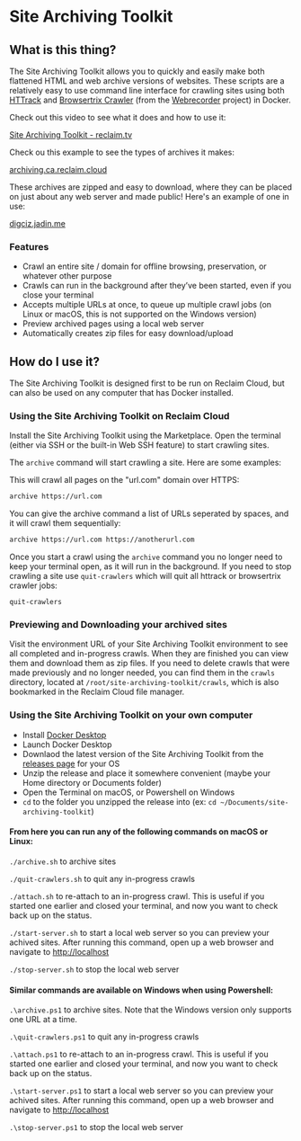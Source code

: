 # Site Archiving Toolkit

## What is this thing?

The Site Archiving Toolkit allows you to quickly and easily make both flattened HTML and web archive versions of websites. These scripts are a relatively easy to use command line interface for crawling sites using both [HTTrack](https://www.httrack.com) and [Browsertrix Crawler](https://github.com/webrecorder/browsertrix-crawler) (from the [Webrecorder](https://webrecorder.net) project) in Docker.

Check out this video to see what it does and how to use it:

[Site Archiving Toolkit - reclaim.tv](https://archive.reclaim.tv/w/qYeNBzUdDWDxWi8pFSLNB1)

Check ou this example to see the types of archives it makes: 

[archiving.ca.reclaim.cloud](https://archiving.ca.reclaim.cloud/)

These archives are zipped and easy to download, where they can be placed on just about any web server and made public! Here's an example of one in use:

[digciz.jadin.me](https://digciz.jadin.me)

### Features

- Crawl an entire site / domain for offline browsing, preservation, or whatever other purpose
- Crawls can run in the background after they’ve been started, even if you close your terminal
- Accepts multiple URLs at once, to queue up multiple crawl jobs (on Linux or macOS, this is not supported on the Windows version)
- Preview archived pages using a local web server
- Automatically creates zip files for easy download/upload

## How do I use it?

The Site Archiving Toolkit is designed first to be run on Reclaim Cloud, but can also be used on any computer that has Docker installed.

### Using the Site Archiving Toolkit on Reclaim Cloud

Install the Site Archiving Toolkit using the Marketplace. Open the terminal (either via SSH or the built-in Web SSH feature) to start crawling sites.

The `archive` command will start crawling a site. Here are some examples:

This will crawl all pages on the "url.com" domain over HTTPS:
```bash
archive https://url.com
```

You can give the archive command a list of URLs seperated by spaces, and it will crawl them sequentially:
```bash
archive https://url.com https://anotherurl.com
```

Once you start a crawl using the `archive` command you no longer need to keep your terminal open, as it will run in the background. If you need to stop crawling a site use `quit-crawlers` which will quit all httrack or browsertrix crawler jobs:
```
quit-crawlers
``` 

### Previewing and Downloading your archived sites

Visit the environment URL of your Site Archiving Toolkit environment to see all completed and in-progress crawls. When they are finished you can view them and download them as zip files. If you need to delete crawls that were made previously and no longer needed, you can find them in the `crawls` directory, located at `/root/site-archiving-toolkit/crawls`, which is also bookmarked in the Reclaim Cloud file manager.

### Using the Site Archiving Toolkit on your own computer

- Install [Docker Desktop](https://www.docker.com/products/docker-desktop/)
- Launch Docker Desktop
- Downlaod the latest version of the Site Archiving Toolkit from the [releases page](https://github.com/TaylorJadin/site-archiving-toolkit/releases) for your OS
- Unzip the release and place it somewhere convenient (maybe your Home directory or Documents folder)
- Open the Terminal on macOS, or Powershell on Windows
- `cd` to the folder you unzipped the release into (ex: `cd ~/Documents/site-archiving-toolkit`)

#### From here you can run any of the following commands on macOS or Linux:

`./archive.sh` to archive sites

`./quit-crawlers.sh` to quit any in-progress crawls

`./attach.sh` to re-attach to an in-progress crawl. This is useful if you started one earlier and closed your terminal, and now you want to check back up on the status.

`./start-server.sh` to start a local web server so you can preview your achived sites. After running this command, open up a web browser and navigate to <http://localhost>

`./stop-server.sh` to stop the local web server

#### Similar commands are available on Windows when using Powershell:

`.\archive.ps1` to archive sites. Note that the Windows version only supports one URL at a time.

`.\quit-crawlers.ps1` to quit any in-progress crawls

`.\attach.ps1` to re-attach to an in-progress crawl. This is useful if you started one earlier and closed your terminal, and now you want to check back up on the status.

`.\start-server.ps1` to start a local web server so you can preview your achived sites. After running this command, open up a web browser and navigate to <http://localhost>

`.\stop-server.ps1` to stop the local web server